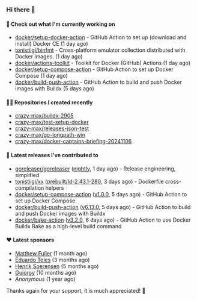 ### Hi there 👋

#### 👷 Check out what I'm currently working on

- [docker/setup-docker-action](https://github.com/docker/setup-docker-action) - GitHub Action to set up (download and install) Docker CE (1 day ago)
- [tonistiigi/binfmt](https://github.com/tonistiigi/binfmt) - Cross-platform emulator collection distributed with Docker images. (1 day ago)
- [docker/actions-toolkit](https://github.com/docker/actions-toolkit) - Toolkit for Docker (GitHub) Actions (1 day ago)
- [docker/setup-compose-action](https://github.com/docker/setup-compose-action) - GitHub Action to set up Docker Compose (1 day ago)
- [docker/build-push-action](https://github.com/docker/build-push-action) - GitHub Action to build and push Docker images with Buildx (5 days ago)

#### 👨‍💻 Repositories I created recently

- [crazy-max/buildx-2905](https://github.com/crazy-max/buildx-2905)
- [crazy-max/test-setup-docker](https://github.com/crazy-max/test-setup-docker)
- [crazy-max/releases-json-test](https://github.com/crazy-max/releases-json-test)
- [crazy-max/go-longpath-win](https://github.com/crazy-max/go-longpath-win)
- [crazy-max/docker-captains-briefing-20241106](https://github.com/crazy-max/docker-captains-briefing-20241106)

#### 🚀 Latest releases I've contributed to

- [goreleaser/goreleaser](https://github.com/goreleaser/goreleaser) ([nightly](https://github.com/goreleaser/goreleaser/releases/tag/nightly), 1 day ago) - Release engineering, simplified
- [tonistiigi/xx](https://github.com/tonistiigi/xx) ([prebuilt/ld-2.43.1-280](https://github.com/tonistiigi/xx/releases/tag/prebuilt/ld-2.43.1-280), 3 days ago) - Dockerfile cross-compilation helpers
- [docker/setup-compose-action](https://github.com/docker/setup-compose-action) ([v1.0.0](https://github.com/docker/setup-compose-action/releases/tag/v1.0.0), 5 days ago) - GitHub Action to set up Docker Compose
- [docker/build-push-action](https://github.com/docker/build-push-action) ([v6.13.0](https://github.com/docker/build-push-action/releases/tag/v6.13.0), 5 days ago) - GitHub Action to build and push Docker images with Buildx
- [docker/bake-action](https://github.com/docker/bake-action) ([v3.2.0](https://github.com/docker/bake-action/releases/tag/v3.2.0), 6 days ago) - GitHub Action to use Docker Buildx Bake as a high-level build command

#### ❤️ Latest sponsors
- [Matthew Fuller](https://github.com/mathematics333) (1 month ago)
- [Eduardo Teles](https://github.com/eduardoteles17) (3 months ago)
- [Henrik Soerensen](https://github.com/hsoerensen) (5 months ago)
- [Guiorgy](https://github.com/Guiorgy) (10 months ago)
- _Anonymous_ (1 year ago)

Thanks again for your support, it is much appreciated! 🙏
